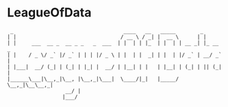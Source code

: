 # LeagueOfData


     _                                    ____   __   _____        _        
    | |                                  / __ \ / _| |  __ \      | |       
    | |     ___  __ _  __ _ _   _  ___  | |  | | |_  | |  | | __ _| |_ __ _ 
    | |    / _ \/ _` |/ _` | | | |/ _ \ | |  | |  _| | |  | |/ _` | __/ _` |
    | |___|  __/ (_| | (_| | |_| |  __/ | |__| | |   | |__| | (_| | || (_| |
    |______\___|\__,_|\__, |\__,_|\___|  \____/|_|   |_____/ \__,_|\__\__,_|
                       __/ |                                                
                      |___/                                                 

